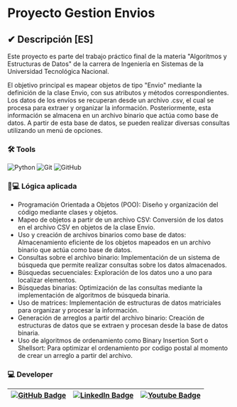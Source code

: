 
<div> 
  <h1>Proyecto Gestion Envios</h1> 
  
</div>




## ✔ Descripción [ES]

Este proyecto es parte del trabajo práctico final de la materia "Algoritmos y Estructuras de Datos" de la carrera de Ingeniería en Sistemas de la Universidad Tecnológica Nacional.

El objetivo principal es mapear objetos de tipo "Envio" mediante la definición de la clase Envio, con sus atributos y métodos correspondientes. Los datos de los envíos se recuperan desde un archivo .csv, el cual se procesa para extraer y organizar la información. Posteriormente, esta información se almacena en un archivo binario que actúa como base de datos. A partir de esta base de datos, se pueden realizar diversas consultas utilizando un menú de opciones.

### 🛠️ Tools 
![Python](https://img.shields.io/badge/python-%2314354C.svg?style=for-the-badge&logo=python&logoColor=white) 
![Git](https://img.shields.io/badge/git%20-%23F05033.svg?&style=for-the-badge&logo=git&logoColor=white)
![GitHub](https://img.shields.io/badge/github%20-%23121011.svg?&style=for-the-badge&logo=github&logoColor=white)


### 📝💻 Lógica aplicada 
- Programación Orientada a Objetos (POO): Diseño y organización del código mediante clases y objetos.
- Mapeo de objetos a partir de un archivo CSV: Conversión de los datos en el archivo CSV en objetos de la clase Envio.
- Uso y creación de archivos binarios como base de datos: Almacenamiento eficiente de los objetos mapeados en un archivo binario que actúa como base de datos.
- Consultas sobre el archivo binario: Implementación de un sistema de búsqueda que permite realizar consultas sobre los datos almacenados.
- Búsquedas secuenciales: Exploración de los datos uno a uno para localizar elementos.
- Búsquedas binarias: Optimización de las consultas mediante la implementación de algoritmos de búsqueda binaria.
- Uso de matrices: Implementación de estructuras de datos matriciales para organizar y procesar la información.
- Generación de arreglos a partir del archivo binario: Creación de estructuras de datos que se extraen y procesan desde la base de datos binaria.
- Uso de algoritmos de ordenamiento como Binary Insertion Sort o Shellsort: Para optimizar el ordenamiento por codigo postal al momento de crear un arreglo a partir del archivo.


### 💻 Developer

| [![GitHub Badge](https://img.shields.io/badge/github-%23121011.svg?&style=for-the-badge&logo=github&logoColor=white)](https://github.com/LucasCallamullo) | [![LinkedIn Badge](https://img.shields.io/badge/linkedin-%230077B5.svg?&style=for-the-badge&logo=linkedin&logoColor=white)](https://www.linkedin.com/in/lucas-callamullo/) | [![Youtube Badge](https://img.shields.io/badge/YouTube%20-%23FF0000.svg?&style=for-the-badge&logo=YouTube&logoColor=white)](https://www.linkedin.com/in/lucas-callamullo/) |
|:-:|:-:|:-:|

